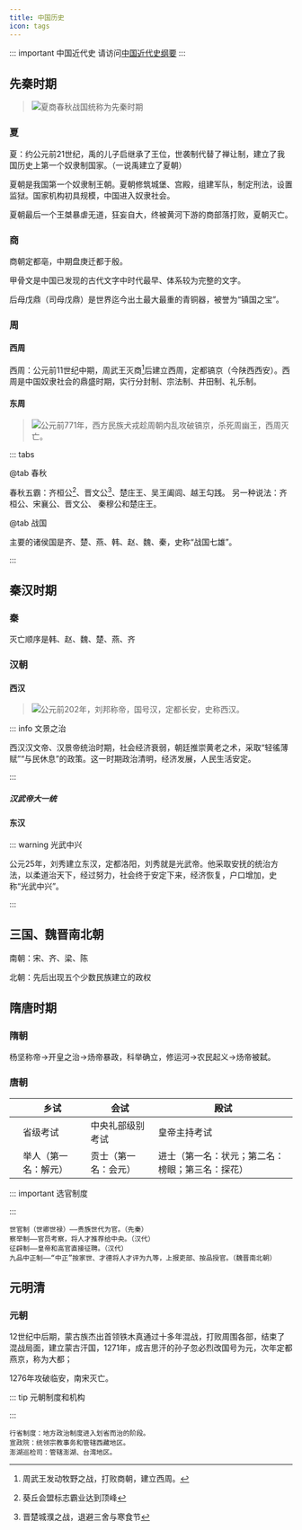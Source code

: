 ```yaml
---
title: 中国历史
icon: tags
---
```


::: important 中国近代史
请访问[中国近代史纲要](https://doc.iglooblog.top/blogs/politics/history1.html)
:::


## 先秦时期

<blockquote alt = "blue-alt"><img src="/icon/info.svg"/>夏商春秋战国统称为先秦时期</blockquote>

### 夏


夏：约公元前21世纪，禹的儿子启继承了王位，世袭制代替了禅让制，建立了我国历史上第一个奴隶制国家。（一说禹建立了夏朝）

夏朝是我国第一个奴隶制王朝。夏朝修筑城堡、宫殿，组建军队，制定刑法，设置监狱。国家机构初具规模，中国进入奴隶社会。

夏朝最后一个王桀暴虐无道，狂妄自大，终被黄河下游的商部落打败，夏朝灭亡。

### 商

商朝定都亳，中期盘庚迁都于殷。

甲骨文是中国已发现的古代文字中时代最早、体系较为完整的文字。

后母戊鼎（司母戊鼎）是世界迄今出土最大最重的青铜器，被誉为“镇国之宝”。

### 周

#### 西周

西周：公元前11世纪中期，周武王灭商[^1]后建立西周，定都镐京（今陕西西安）。西周是中国奴隶社会的鼎盛时期，实行分封制、宗法制、井田制、礼乐制。

#### 东周

<blockquote alt = "purple-alt"><img src="/icon/warning.svg"/>公元前771年，西方民族犬戎趁周朝内乱攻破镐京，杀死周幽王，西周灭亡。</blockquote>

::: tabs

@tab 春秋

春秋五霸：齐桓公[^2]、晋文公[^3]、楚庄王、吴王阖闾、越王勾践。
另一种说法：齐桓公、宋襄公、晋文公、 秦穆公和楚庄王。

@tab 战国

主要的诸侯国是齐、楚、燕、韩、赵、魏、秦，史称“战国七雄”。

:::

## 秦汉时期

### 秦

灭亡顺序是韩、赵、魏、楚、燕、齐

### 汉朝

#### 西汉

<blockquote alt = "orange-alt"><img src="/icon/info.svg"/>公元前202年，刘邦称帝，国号汉，定都长安，史称西汉。</blockquote>

::: info 文景之治

西汉汉文帝、汉景帝统治时期，社会经济衰弱，朝廷推崇黄老之术，采取“轻徭薄赋”“与民休息”的政策。这一时期政治清明，经济发展，人民生活安定。

:::

##### 汉武帝大一统

#### 东汉

::: warning 光武中兴

公元25年，刘秀建立东汉，定都洛阳，刘秀就是光武帝。他采取安抚的统治方法，以柔道治天下，经过努力，社会终于安定下来，经济恢复，户口增加，史称“光武中兴”。

:::

## 三国、魏晋南北朝

南朝：宋、齐、梁、陈

北朝：先后出现五个少数民族建立的政权

## 隋唐时期

### 隋朝

杨坚称帝→开皇之治→炀帝暴政，科举确立，修运河→农民起义→炀帝被弑。

### 唐朝

|      | 乡试                 | 会试                 | 殿试                                             |
| ---- | -------------------- | -------------------- | ------------------------------------------------ |
|      | 省级考试             | 中央礼部级别考试     | 皇帝主持考试                                     |
|      | 举人（第一名：解元） | 贡士（第一名：会元） | 进士（第一名：状元；第二名：榜眼；第三名：探花） |

::: important 选官制度

:::

```
世官制（世卿世禄）——贵族世代为官。（先秦）
察举制——官员考察，将人才推荐给中央。（汉代）
征辟制——皇帝和高官直接征聘。（汉代）
九品中正制——“中正”按家世、才德将人才评为九等，上报吏部、按品授官。（魏晋南北朝）
```

## 元明清

### 元朝

12世纪中后期，蒙古族杰出首领铁木真通过十多年混战，打败周围各部，结束了混战局面，建立蒙古汗国，1271年，成吉思汗的孙子忽必烈改国号为元，次年定都燕京，称为大都；

1276年攻破临安，南宋灭亡。

::: tip 元朝制度和机构

:::

```
行省制度：地方政治制度进入划省而治的阶段。
宣政院：统领宗教事务和管辖西藏地区。
澎湖巡检司：管辖澎湖、台湾地区。
```


[^1]:周武王发动牧野之战，打败商朝，建立西周。
[^2]:葵丘会盟标志霸业达到顶峰
[^3]:晋楚城濮之战，退避三舍与寒食节